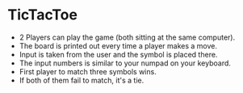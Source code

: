 # TicTacToe
- 2 Players can play the game (both sitting at the same computer).
- The board is printed out every time a player makes a move.
- Input is taken from the user and the symbol is placed there.
- The input numbers is similar to your numpad on your keyboard.
- First player to match three symbols wins.
- If both of them fail to match, it's a tie.

